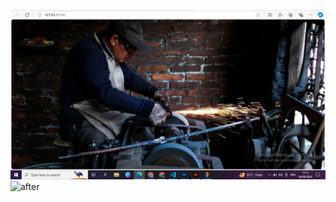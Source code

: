 ![before](https://github.com/Mowdat-Rida/Blurry-image-loading/blob/main/BEFORE%20output.png)
![after]()


